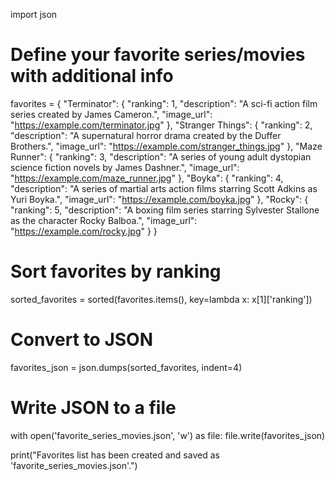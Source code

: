 import json

# Define your favorite series/movies with additional info
favorites = {
    "Terminator": {
        "ranking": 1,
        "description": "A sci-fi action film series created by James Cameron.",
        "image_url": "https://example.com/terminator.jpg"
    },
    "Stranger Things": {
        "ranking": 2,
        "description": "A supernatural horror drama created by the Duffer Brothers.",
        "image_url": "https://example.com/stranger_things.jpg"
    },
    "Maze Runner": {
        "ranking": 3,
        "description": "A series of young adult dystopian science fiction novels by James Dashner.",
        "image_url": "https://example.com/maze_runner.jpg"
    },
    "Boyka": {
        "ranking": 4,
        "description": "A series of martial arts action films starring Scott Adkins as Yuri Boyka.",
        "image_url": "https://example.com/boyka.jpg"
    },
    "Rocky": {
        "ranking": 5,
        "description": "A boxing film series starring Sylvester Stallone as the character Rocky Balboa.",
        "image_url": "https://example.com/rocky.jpg"
    }
}

# Sort favorites by ranking
sorted_favorites = sorted(favorites.items(), key=lambda x: x[1]['ranking'])

# Convert to JSON
favorites_json = json.dumps(sorted_favorites, indent=4)

# Write JSON to a file
with open('favorite_series_movies.json', 'w') as file:
    file.write(favorites_json)

print("Favorites list has been created and saved as 'favorite_series_movies.json'.")
